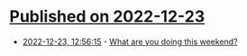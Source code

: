 # [Published on 2022-12-23](index.md)

* [2022-12-23, 12:56:15](https://lobste.rs/s/gf45bd/what_are_you_doing_this_weekend) - [What are you doing this weekend?](https://lobste.rs/s/gf45bd/what_are_you_doing_this_weekend)
